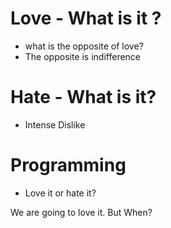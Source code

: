 # Love - What is it ?
* what is the opposite of love?
* The opposite is indifference

# Hate - What is it?
* Intense Dislike

# Programming 
* Love it or hate it?

We are going to love it. But When?
